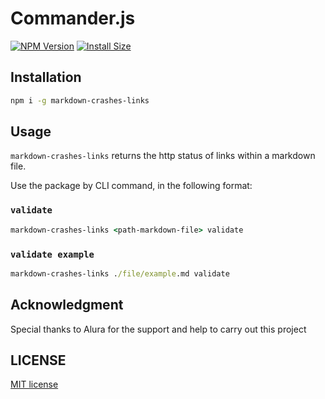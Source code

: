 # Commander.js

[![NPM Version](http://img.shields.io/npm/v/markdown-crashes-links.svg?style=flat)](https://www.npmjs.org/package/markdown-crashes-links)
[![Install Size](https://packagephobia.now.sh/badge?p=markdown-crashes-links)](https://packagephobia.now.sh/result?p=markdown-crashes-links)

## Installation

```sh
npm i -g markdown-crashes-links
```

## Usage

`markdown-crashes-links` returns the http status of links within a markdown file.

Use the package by CLI command, in the following format:

### `validate`

```cmd
markdown-crashes-links <path-markdown-file> validate
```

### `validate example`

```cmd
markdown-crashes-links ./file/example.md validate
```

## Acknowledgment

Special thanks to Alura for the support and help to carry out this project

## LICENSE

[MIT license](https://opensource.org/licenses/MIT)

